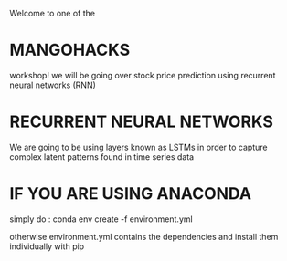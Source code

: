 Welcome to one of the

# MANGOHACKS

workshop! we will be going over stock price prediction using recurrent neural networks (RNN)

# RECURRENT NEURAL NETWORKS

We are going to be using layers known as LSTMs in order to capture complex latent patterns found in time series data

# IF YOU ARE USING ANACONDA

simply do : conda env create -f environment.yml

otherwise environment.yml contains the dependencies and install them individually with pip
